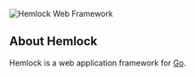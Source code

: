 ![Hemlock Web Framework](https://user-images.githubusercontent.com/587576/34905149-082e27a2-f84b-11e7-81e4-68f5d516de4c.png)

## About Hemlock

Hemlock is a web application framework for [Go](https://golang.org/).
